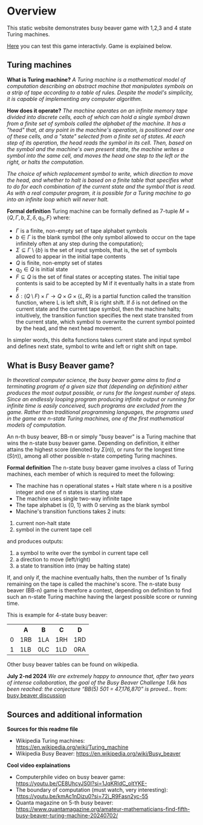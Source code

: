 # Overview
This static website demonstrates busy beaver game with 1,2,3 and 4 state Turing machines.

[Here](https://ttcpavle.github.io/Busy-Beaver-Game/) you can test this game interactivly. Game is explained below.

## Turing machines

**What is Turing machine?**
*A Turing machine is a mathematical model of computation describing an abstract machine that manipulates symbols on a strip of tape according to a table of rules. Despite the model's simplicity, it is capable of implementing any computer algorithm.*

**How does it operate?**
*The machine operates on an infinite memory tape divided into discrete cells, each of which can hold a single symbol drawn from a finite set of symbols called the alphabet of the machine. It has a "head" that, at any point in the machine's operation, is positioned over one of these cells, and a "state" selected from a finite set of states. At each step of its operation, the head reads the symbol in its cell. Then, based on the symbol and the machine's own present state, the machine writes a symbol into the same cell, and moves the head one step to the left or the right, or halts the computation.*

 *The choice of which replacement symbol to write, which direction to move the head, and whether to halt is based on a finite table that specifies what to do for each combination of the current state and the symbol that is read. As with a real computer program, it is possible for a Turing machine to go into an infinite loop which will never halt.*

**Formal definition**
Turing machine can be formally defined as 7-tuple $M= \langle Q, \Gamma, b, \Sigma, \delta, q_{0}, F\rangle$ where:
* $\Gamma$ is a finite, non-empty set of tape alphabet symbols
* $b \in \Gamma$  is the blank symbol (the only symbol allowed to occur on the tape infinitely often at any step during the computation);
* $\Sigma \subseteq \Gamma \setminus \{b\}$ is the set of input symbols, that is, the set of symbols allowed to appear in the initial tape contents
* $Q$ is finite, non-empty set of states
* $q_{0} \in Q$ is initial state
* $F \subseteq Q$ is the set of final states or accepting states. The initial tape contents is said to be accepted by M if it eventually halts in a state from F
* $\delta : (Q \setminus F) \times \Gamma \to Q \times G \times \{L, R\}$ is a partial function called the transition function, where L is left shift, R is right shift. If $\delta$ is not defined on the current state and the current tape symbol, then the machine halts; intuitively, the transition function specifies the next state transited from the current state, which symbol to overwrite the current symbol pointed by the head, and the next head movement.

In simpler words, this delta functions takes current state and input symbol and defines next state, symbol to write and left or right shift on tape.

## What is Busy Beaver game?

*In theoretical computer science, the busy beaver game aims to find a terminating program of a given size that (depending on definition) either produces the most output possible, or runs for the longest number of steps. Since an endlessly looping program producing infinite output or running for infinite time is easily conceived, such programs are excluded from the game. Rather than traditional programming languages, the programs used in the game are n-state Turing machines, one of the first mathematical models of computation.*

An n-th busy beaver, BB-n or simply "busy beaver" is a Turing machine that wins the n-state busy beaver game. Depending on definition, it either attains the highest score (denoted by $\Sigma (n)$), or runs for the longest time ($S(n)$), among all other possible n-state competing Turing machines.

**Formal definition**
The n-state busy beaver game involves a class of Turing machines, each member of which is required to meet the following:

* The machine has n operational states + Halt state where n is a positive integer and one of n states is starting state
* The machine uses single two-way infinite tape
* The tape alphabet is {0, 1} with 0 serving as the blank symbol
* Machine's transition functions takes 2 inuts: 
1) current non-halt state
2) symbol in the current tape cell

and produces outputs:
1) a symbol to write over the symbol in current tape cell
2) a direction to move (left/right)
3) a state to transition into (may be halting state)

If, and only if, the machine eventually halts, then the number of 1s finally remaining on the tape is called the machine's score. The n-state busy beaver (BB-n) game is therefore a contest, depending on definition to find such an n-state Turing machine having the largest possible score or running time.

This is example for 4-state busy beaver:

<table>
  <tr><th> </th><th>A</th><th>B</th><th>C</th><th>D</th></tr>
  <tr><td>0</td><td>1RB</td><td>1LA</td><td>1RH</td><td>1RD</td></tr>
  <tr><td>1</td><td>1LB</td><td>0LC</td><td>1LD</td><td>0RA</td></tr>
</table>
Other busy beaver tables can be found on wikipedia.

**July 2-nd 2024**
*We are extremely happy to announce that, after two years of intense collaboration, the goal of the Busy Beaver Challenge 1.6k has been reached: the conjecture “BB(5) 501 = 47,176,870” is proved...* from: [busy beaver discussion](https://discuss.bbchallenge.org/t/july-2nd-2024-we-have-proved-bb-5-47-176-870/237)
## Sources and additional information

**Sources for this readme file**
* Wikipedia Turing machines: https://en.wikipedia.org/wiki/Turing_machine
* Wikipedia Busy Beaver: https://en.wikipedia.org/wiki/Busy_beaver

**Cool video explainations**
* Computerphile video on busy beaver game: https://youtu.be/CE8UhcyJS0I?si=1JqKRIdC_oltYKE-
* The boundary of computation (must watch, very interesting): https://youtu.be/kmAc1nDizu0?si=72j_R9Fasn2yc-55
* Quanta magazine on 5-th busy beaver: https://www.quantamagazine.org/amateur-mathematicians-find-fifth-busy-beaver-turing-machine-20240702/
